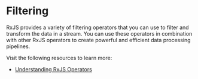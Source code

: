 # Filtering

RxJS provides a variety of filtering operators that you can use to filter and transform the data in a stream. You can use these operators in combination with other RxJS operators to create powerful and efficient data processing pipelines.

Visit the following resources to learn more:

- [Understanding RxJS Operators](https://rxjs.dev/api/operators)
